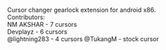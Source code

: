 Cursor changer gearlock extension for android x86.  
Contributors:  
NM AKSHAR - 7 cursors  
Devplayz - 6 cursors  
@lightning283 - 4 cursors
@TukangM - stock cursor